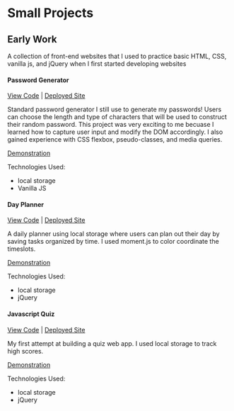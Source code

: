 # Small Projects

## Early Work
A collection of front-end websites that I used to practice basic HTML, CSS, vanilla js, and jQuery when I first started developing websites
#### Password Generator 
[View Code](https://github.com/elliotfouts/password-generator) | [Deployed Site](https://elliotfouts.github.io/password-generator/)

Standard password generator I still use to generate my passwords! Users can choose the length and type of characters that will be used to construct their random password. This project was very exciting to me becuase I learned how to capture user input and modify the DOM accordingly. I also gained experience with CSS flexbox, pseudo-classes, and media queries.

[Demonstration]()

Technologies Used:
* local storage
* Vanilla JS
#### Day Planner
[View Code](https://github.com/elliotfouts/day-planner) | [Deployed Site](https://elliotfouts.github.io/day-planner/)

A daily planner using local storage where users can plan out their day by saving tasks organized by time. I used moment.js to color coordinate the timeslots.

[Demonstration]()

Technologies Used:
* local storage
* jQuery
#### Javascript Quiz
[View Code](https://github.com/elliotfouts/coding-quiz) | [Deployed Site](https://elliotfouts.github.io/coding-quiz/)

My first attempt at building a quiz web app. I used local storage to track high scores.

[Demonstration]()

Technologies Used:
* local storage
* jQuery

